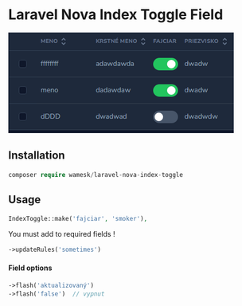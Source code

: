 # Laravel Nova Index Toggle Field

<img alt="preview" src="img.png">

## Installation

``` php
composer require wamesk/laravel-nova-index-toggle
```

## Usage
``` php
IndexToggle::make('fajciar', 'smoker'),
```

You must add to required fields !
``` php
->updateRules('sometimes')
```

#### Field options
``` php
->flash('aktualizovaný')
->flash('false')  // vypnut
```
